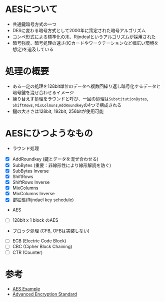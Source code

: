 # AESについて
 - 共通鍵暗号方式の一つ
 - DESに変わる暗号方式として2000年に策定された暗号アルゴリズム
 - コンペ形式による標準化の末、Rijndealというアルゴリズムが採用された
 - 暗号強度、暗号処理の速さ(ICカードやワークテーションなど幅広い環境を想定)を追及している

# 処理の概要
 - ある一定の処理を128bit単位のデータへ複数回繰り返し暗号化するデータと暗号鍵を混ぜ合わせるイメージ
 - 繰り替えす処理をラウンドと呼び、一回の処理は`SubstitutionBytes`, `ShiftRows`, `MixColmuns`,`AddRoundkey`の4つで構成される
 - 鍵の大きさは128bit, 192bit, 256bitが使用可能

# AESにひつようなもの
 - ラウンド処理
  - [x] AddRoundkey (鍵とデータを混ぜ合わせる)
  - [x] SubBytes (重要：非線形性により線形解読を防ぐ)
  - [x] SubBytes Inverse
  - [x] ShiftRows
  - [x] ShiftRows Inverse
  - [x] MixColumns
  - [x] MixColumns Inverse
  - [x] 鍵拡張(Rijndael key schedule)
 - AES
  - [ ] 128bit x 1 block のAES
 - ブロック処理 (CFB, OFBは実装しない)
  - [ ] ECB (Electric Code Block)
  - [ ] CBC (Cipher Block Chaining)
  - [ ] CTR (Counter)

# 参考
 - [AES Example](https://kavaliro.com/wp-content/uploads/2014/03/AES.pdf)
 - [Advanced Encryption Standard](http://www.cs.siue.edu/~tgamage/S17/CS490/L/WK05.pdf)